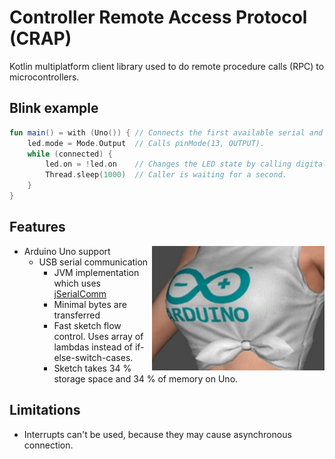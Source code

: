 # Controller Remote Access Protocol (CRAP)

Kotlin multiplatform client library used to do remote procedure calls (RPC) to microcontrollers.

## Blink example
```kotlin
fun main() = with (Uno()) { // Connects the first available serial and expects it to be Arduino Uno.
    led.mode = Mode.Output  // Calls pinMode(13, OUTPUT).
    while (connected) {
        led.on = !led.on    // Changes the LED state by calling digitalWrite(HIGH or LOW).
        Thread.sleep(1000)  // Caller is waiting for a second.
    }
}
```

## Features
<img alt="Arduino logo" src="src/site/arduino-boobs.jpg" style="float:right"/>

- Arduino Uno support
  - USB serial communication
    - JVM implementation which uses [jSerialComm](https://github.com/Fazecast/jSerialComm)
    - Minimal bytes are transferred
    - Fast sketch flow control. Uses array of lambdas instead of if-else-switch-cases.
    - Sketch takes 34 % storage space and 34 % of memory on Uno.

## Limitations

- Interrupts can't be used, because they may cause asynchronous connection.
